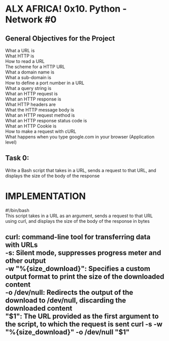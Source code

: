 ALX AFRICA! 0x10. Python - Network #0
===

General Objectives for the Project
---
What a URL is  
What HTTP is  
How to read a URL  
The scheme for a HTTP URL  
What a domain name is  
What a sub-domain is  
How to define a port number in a URL  
What a query string is  
What an HTTP request is  
What an HTTP response is  
What HTTP headers are  
What the HTTP message body is  
What an HTTP request method is  
What an HTTP response status code is  
What an HTTP Cookie is  
How to make a request with cURL  
What happens when you type google.com in your browser (Application level)  

Task 0:
---
Write a Bash script that takes in a URL, sends a request to that URL, and displays the size of the body of the response  

IMPLEMENTATION
===

#!/bin/bash  
This script takes in a URL as an argument, sends a request to that URL using curl,
and displays the size of the body of the response in bytes  

curl: command-line tool for transferring data with URLs  
-s: Silent mode, suppresses progress meter and other output  
-w "%{size_download}": Specifies a custom output format to print the size of the downloaded content  
-o /dev/null: Redirects the output of the download to /dev/null, discarding the downloaded content  
"$1": The URL provided as the first argument to the script, to which the request is sent  
curl -s -w "%{size_download}" -o /dev/null "$1"
---
